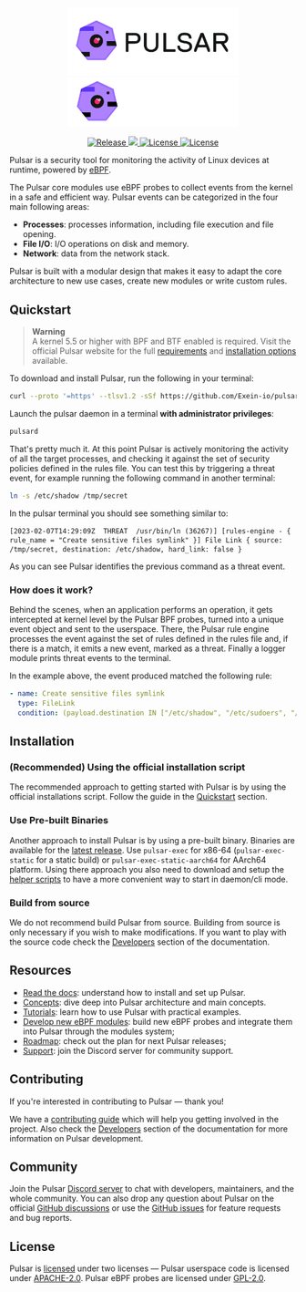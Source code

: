 <div align="center">
  <img width="300" src="assets/pulsar-logo-black.png#gh-light-mode-only" alt="Pulsar dark logo">
  <img width="300" src="assets/pulsar-logo-white.png#gh-dark-mode-only" alt="Pulsar light logo">

  <p>
    <a href="https://github.com/Exein-io/pulsar/actions/workflows/release.yaml">
      <img src="https://github.com/Exein-io/pulsar/actions/workflows/release.yaml/badge.svg?branch=main" alt="Release">
    </a>
    <a href="https://discord.gg/ZrySDqhBtZ"><img src="https://img.shields.io/discord/986983233256321075?color=%2331c753&logo=discord">
    <a href="https://opensource.org/licenses/Apache-2.0">
      <img src="https://img.shields.io/badge/License-Apache_2.0-blue.svg" alt="License">
      <img src="https://img.shields.io/badge/License-GPL--2.0-blue.svg" alt="License">
    </a>
  </p>
</div>

Pulsar is a security tool for monitoring the activity of Linux devices at runtime, powered by [eBPF](https://ebpf.io/). 

The Pulsar core modules use eBPF probes to collect events from the kernel in a safe and efficient way. Pulsar events can be categorized in the four main following areas:

- **Processes**: processes information, including file execution and file opening.
- **File I/O**: I/O operations on disk and memory.
- **Network**: data from the network stack.

Pulsar is built with a modular design that makes it easy to adapt the core architecture to new use cases, create new modules or write custom rules.

## Quickstart

> **Warning**  
> A kernel 5.5 or higher with BPF and BTF enabled is required. Visit the official Pulsar website for the full [requirements](https://pulsar.sh/docs/faq/kernel-requirements/) and [installation options](https://pulsar.sh/docs/getting-started/installation) available.

To download and install Pulsar, run the following in your terminal:

```sh
curl --proto '=https' --tlsv1.2 -sSf https://github.com/Exein-io/pulsar/releases/latest/download/pulsar-install.sh | sh
```

Launch the pulsar daemon in a terminal **with administrator privileges**:

```sh
pulsard
```

That's pretty much it. At this point Pulsar is actively monitoring the activity of all the target processes, and checking it against the set of security policies defined in the rules file. You can test this by triggering a threat event, for example running the following command in another terminal:

```sh
ln -s /etc/shadow /tmp/secret
```

In the pulsar terminal you should see something similar to:

```console
[2023-02-07T14:29:09Z  THREAT  /usr/bin/ln (36267)] [rules-engine - { rule_name = "Create sensitive files symlink" }] File Link { source: /tmp/secret, destination: /etc/shadow, hard_link: false }
```

As you can see Pulsar identifies the previous command as a threat event.

### How does it work?

Behind the scenes, when an application performs an operation, it gets intercepted at kernel level by the Pulsar BPF probes, turned into a unique event object and sent to the userspace. There, the Pulsar rule engine processes the event against the set of rules defined in the rules file and, if there is a match, it emits a new event, marked as a threat. Finally a logger module prints threat events to the terminal.

In the example above, the event produced matched the following rule:

```yaml
- name: Create sensitive files symlink
  type: FileLink
  condition: (payload.destination IN ["/etc/shadow", "/etc/sudoers", "/etc/pam.conf", "/etc/security/pwquality.conf"] OR payload.destination STARTS_WITH "/etc/sudoers.d/" OR payload.destination STARTS_WITH "/etc/pam.d") AND payload.hard_link == "false"
```

## Installation

### (Recommended) Using the official installation script

The recommended approach to getting started with Pulsar is by using the official installations script. Follow the guide in the [Quickstart](#quickstart) section.

### Use Pre-built Binaries

Another approach to install Pulsar is by using a pre-built binary. Binaries are available for the [latest release](https://github.com/Exein-io/pulsar/releases/latest). Use `pulsar-exec` for x86-64 (`pulsar-exec-static` for a static build) or `pulsar-exec-static-aarch64` for AArch64 platform. Using there approach you also need to download and setup the [helper scripts](./scripts) to have a more convenient way to start in daemon/cli mode.

### Build from source

We do not recommend build Pulsar from source. Building from source is only necessary if you wish to make modifications. If you want to play with the source code check the [Developers](https://pulsar.sh/docs/category/developers) section of the documentation.

## Resources

- [Read the docs](https://pulsar.sh/docs): understand how to install and set up Pulsar.
- [Concepts](https://pulsar.sh/docs/category/concepts): dive deep into Pulsar architecture and main concepts.
- [Tutorials](https://pulsar.sh/docs/category/tutorials): learn how to use Pulsar with practical examples.
- [Develop new eBPF modules](https://pulsar.sh/docs/developers/tutorials/create-ebpf-probe-module): build new eBPF probes and integrate them into Pulsar through the modules system;
- [Roadmap](https://github.com/orgs/Exein-io/projects/14): check out the plan for next Pulsar releases;
- [Support](https://discord.gg/MQgaTPef7a): join the Discord server for community support.

## Contributing

If you're interested in contributing to Pulsar — thank you!

We have a [contributing guide](CONTRIBUTING.md) which will help you getting involved in the project. Also check the [Developers](https://pulsar.sh/docs/category/developers) section of the documentation for more information on Pulsar development.

## Community

Join the Pulsar [Discord server](https://discord.gg/MQgaTPef7a) to chat with developers, maintainers, and the whole community. You can also drop any question about Pulsar on the official [GitHub discussions](https://github.com/Exein-io/pulsar/discussions) or use the [GitHub issues](https://github.com/Exein-io/pulsar/issues) for feature requests and bug reports.

## License

Pulsar is [licensed](./LICENSE) under two licenses — Pulsar userspace code is licensed under [APACHE-2.0](./LICENSES/LICENSE-APACHE-2.0). Pulsar eBPF probes are licensed under [GPL-2.0](./LICENSES/LICENSE-GPL-2.0).

